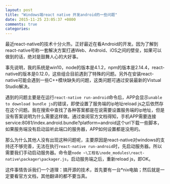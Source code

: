 ```yaml
---
layout: post
title: "Windows端react native 开发android的一些问题"
date: 2015-11-25 23:05:37 +0800
comments: true
categories: 
---
```

最近react-native的技术十分火热，正好最近在看Android的开发。因为了解到react-native号称一套解决方案打通Web、Android、iOS之间的壁垒，如果可以做到的话，绝对是鼓舞人心的大好事。
<!--more-->

事先说明，我的系统是win10，node的版本是4.1.2，npm的版本是2.14.4，react-native的版本是0.12.0，这些组合目前遇到了特殊的问题。另外在安装react-native可能会遇到一些C++模块缺失的问题，这类问题可通过安装最新的Vistual Studio解决。

遇到的问题主要是在运行`react-native run-android`命令后，APP会显示`unable to download bundle js`的错误，即使设置了服务端的ip地址reload js之后依然存在这个问题。我在搜索中查找了各种答案都是在说需要设置服务端的ip地址，但是没有答案说明为什么需要这样做。通过查阅官方文档得知，手机APP需要连接service:8081/index.android.bundle?platform=android这个url下载一些脚本，如果服务端没有启动监听此端口的服务器，APP如何设置都是没用的。

那么为什么其他人没有出现这种问题呢，主要原因是react-native对windows的支持还不够完善，无法在执行`react-native run-android`时，先启动服务器。所以需要我们手动启动服务器。命令是`node ~\工程名\node_modules\react-native\packager\packager.js`，启动服务端之后，重新reload js，即OK。

这件事情告诉我们一个道理：搞开源的技术，首先要有一台*nix电脑；然后就是一定要看官方文档，其他翻译的都不要当真。